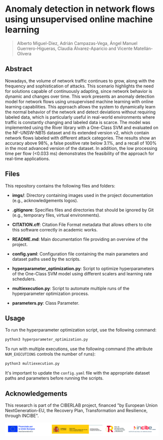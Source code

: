 # Anomaly detection in network flows using unsupervised online machine learning

> Alberto Miguel-Diez, Adrián Campazas-Vega, Ángel Manuel Guerrero-Higueras, Claudia Álvarez-Aparicio and Vicente Matellán-Olivera

## Abstract

Nowadays, the volume of network traffic continues to grow, along with the frequency and sophistication of attacks. This scenario highlights the need for solutions capable of continuously adapting, since network behavior is dynamic and changes over time. This work presents an anomaly detection model for network flows using unsupervised machine learning with online learning capabilities. This approach allows the system to dynamically learn the normal behavior of the network and detect deviations without requiring labeled data, which is particularly useful in real-world environments where traffic is constantly changing and labeled data is scarce. The model was implemented using the River library with a One-Class SVM and evaluated on the NF-UNSW-NB15 dataset and its extended version v2, which contain network flows labeled with different attack categories. The results show an accuracy above 98%, a false positive rate below 3.1%, and a recall of 100% in the most advanced version of the dataset. In addition, the low processing time per flow (<0.033 ms) demonstrates the feasibility of the approach for real-time applications.

## Files

This repository contains the following files and folders:

* **imgs/**: Directory containing images used in the project documentation (e.g., acknowledgements logos).

* **.gitignore**: Specifies files and directories that should be ignored by Git (e.g., temporary files, virtual environments).

* **CITATION.cff**: Citation File Format metadata that allows others to cite this software correctly in academic works.

* **README.md**: Main documentation file providing an overview of the project.

* **config.yaml**: Configuration file containing the main parameters and dataset paths used by the scripts.

* **hyperparameter\_optimization.py**: Script to optimize hyperparameters of the One-Class SVM model using different scalers and learning rate schedulers.

* **multiexecution.py**: Script to automate multiple runs of the hyperparameter optimization process.

* **parameters.py**: Class Parameter.

## Usage

To run the hyperparameter optimization script, use the following command:

```bash
python3 hyperparameter_optimization.py
```

To run with multiple executions, use the following command (the attribute `NUM_EXECUTIONS` controls the number of runs):

```bash
python3 multiexecution.py
```

It's important to update the `config.yaml` file with the appropriate dataset paths and parameters before running the scripts.

## Acknowledgements

This research is part of the CIBERLAB project, financed "by European Union NextGeneration-EU, the Recovery Plan, Transformation and Resilience, through INCIBE".

![logo of INCIBE](imgs/INCIBE_logo.jpg)
